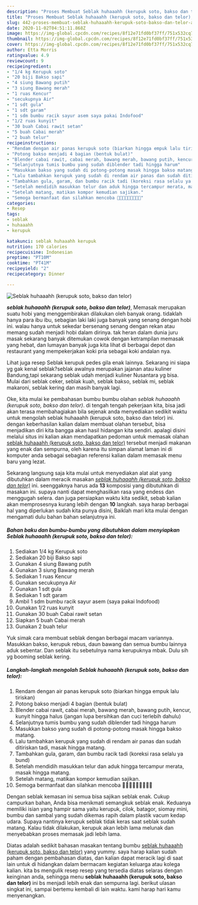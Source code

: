 ```yaml
---
description: "Proses Membuat Seblak huhaaahh (kerupuk soto, bakso dan telor), Anti Gagal"
title: "Proses Membuat Seblak huhaaahh (kerupuk soto, bakso dan telor), Anti Gagal"
slug: 442-proses-membuat-seblak-huhaaahh-kerupuk-soto-bakso-dan-telor-anti-gagal
date: 2020-11-02T04:51:11.868Z
image: https://img-global.cpcdn.com/recipes/8f12e71fd0bf37ff/751x532cq70/seblak-huhaaahh-kerupuk-soto-bakso-dan-telor-foto-resep-utama.jpg
thumbnail: https://img-global.cpcdn.com/recipes/8f12e71fd0bf37ff/751x532cq70/seblak-huhaaahh-kerupuk-soto-bakso-dan-telor-foto-resep-utama.jpg
cover: https://img-global.cpcdn.com/recipes/8f12e71fd0bf37ff/751x532cq70/seblak-huhaaahh-kerupuk-soto-bakso-dan-telor-foto-resep-utama.jpg
author: Etta Morris
ratingvalue: 4.9
reviewcount: 9
recipeingredient:
- "1/4 kg Kerupuk soto"
- "20 biji Bakso sapi"
- "4 siung Bawang putih"
- "3 siung Bawang merah"
- "1 ruas Kencur"
- "secukupnya Air"
- "1 sdt gula"
- "1 sdt garam"
- "1 sdm bumbu racik sayur asem saya pakai Indofood"
- "1/2 ruas kunyit"
- "30 buah Cabai rawit setan"
- "5 buah Cabai merah"
- "2 buah telur"
recipeinstructions:
- "Rendam dengan air panas kerupuk soto (biarkan hingga empuk lalu tiriskan)"
- "Potong bakso menjadi 4 bagian (bentuk bulat)"
- "Blender cabai rawit, cabai merah, bawang merah, bawang putih, kencur, kunyit hingga halus (jangan lupa bersihkan dan cuci terlebih dahulu)"
- "Selanjutnya tumis bumbu yang sudah diblender tadi hingga harum"
- "Masukkan bakso yang sudah di potong-potong masak hingga bakso matang."
- "Lalu tambahkan kerupuk yang sudah di rendam air panas dan sudah ditiriskan tadi, masak hingga matang."
- "Tambahkan gula, garam, dan bumbu racik tadi (koreksi rasa selalu ya bund)"
- "Setelah mendidih masukkan telur dan aduk hingga tercampur merata, masak hingga matang."
- "Setelah matang, matikan kompor kemudian sajikan."
- "Semoga bermanfaat dan silahkan mencoba 👩🏻‍🍳👩🏻‍🍳👩🏻‍🍳"
categories:
- Resep
tags:
- seblak
- huhaaahh
- kerupuk

katakunci: seblak huhaaahh kerupuk 
nutrition: 170 calories
recipecuisine: Indonesian
preptime: "PT10M"
cooktime: "PT41M"
recipeyield: "2"
recipecategory: Dinner

---
```



![Seblak huhaaahh (kerupuk soto, bakso dan telor)](https://img-global.cpcdn.com/recipes/8f12e71fd0bf37ff/751x532cq70/seblak-huhaaahh-kerupuk-soto-bakso-dan-telor-foto-resep-utama.jpg)

<b><i>seblak huhaaahh (kerupuk soto, bakso dan telor)</i></b>, Memasak merupakan suatu hobi yang menggembirakan dilakukan oleh banyak orang. tidaklah hanya para ibu ibu, sebagian laki laki juga banyak yang senang dengan hobi ini. walau hanya untuk sekedar bersenang senang dengan rekan atau memang sudah menjadi hobi dalam dirinya. tak heran dalam dunia juru masak sekarang banyak ditemukan cowok dengan ketrampilan memasak yang hebat, dan lumayan banyak juga kita lihat di berbagai depot dan restaurant yang mempekerjakan koki pria sebagai koki andalan nya.

Lihat juga resep Seblak kerupuk pedes gila enak lainnya. Sekarang ini siapa yg gak kenal seblak?seblak awalnya merupakan jajanan atau kuliner Bandung,tapi sekarang seblak udah menjadi kuliner Nusantara yg bisa. Mulai dari seblak ceker, seblak kuah, seblak bakso, seblak mi, seblak makaroni, seblak kering dan masih banyak lagi.

Oke, kita mulai ke pembahasan bumbu bumbu olahan <i>seblak huhaaahh (kerupuk soto, bakso dan telor)</i>. di tengah tengah pekerjaan kita, bisa jadi akan terasa membahagiakan bila sejenak anda menyediakan sedikit waktu untuk mengolah seblak huhaaahh (kerupuk soto, bakso dan telor) ini. dengan keberhasilan kalian dalam membuat olahan tersebut, bisa menjadikan diri kita bangga akan hasil hidangan kita sendiri. apalagi disini melalui situs ini kalian akan mendapatkan pedoman untuk memasak olahan <u>seblak huhaaahh (kerupuk soto, bakso dan telor)</u> tersebut menjadi makanan yang enak dan sempurna, oleh karena itu simpan alamat laman ini di komputer anda sebagai sebagian referensi kalian dalam memasak menu baru yang lezat.


Sekarang langsung saja kita mulai untuk menyediakan alat alat yang dibutuhkan dalam meracik masakan <u><i>seblak huhaaahh (kerupuk soto, bakso dan telor)</i></u> ini. seenggaknya harus ada <b>13</b> komposisi yang dibutuhkan di masakan ini. supaya nanti dapat menghasilkan rasa yang endess dan menggugah selera. dan juga persiapkan waktu kita sedikit, sebab kalian akan memprosesnya kurang lebih dengan <b>10</b> langkah. saya harap berbagai hal yang diperlukan sudah kita punya disini, Baiklah mari kita mulai dengan mengamati dulu bahan bahan selanjutnya ini.

<!--inarticleads1-->

##### Bahan baku dan bumbu-bumbu yang dibutuhkan dalam menyiapkan Seblak huhaaahh (kerupuk soto, bakso dan telor):

1. Sediakan 1/4 kg Kerupuk soto
1. Sediakan 20 biji Bakso sapi
1. Gunakan 4 siung Bawang putih
1. Gunakan 3 siung Bawang merah
1. Sediakan 1 ruas Kencur
1. Gunakan secukupnya Air
1. Gunakan 1 sdt gula
1. Sediakan 1 sdt garam
1. Ambil 1 sdm bumbu racik sayur asem (saya pakai Indofood)
1. Gunakan 1/2 ruas kunyit
1. Gunakan 30 buah Cabai rawit setan
1. Siapkan 5 buah Cabai merah
1. Gunakan 2 buah telur


Yuk simak cara membuat seblak dengan berbagai macam variannya. Masukkan bakso, kerupuk rebus, daun bawang dan semua bumbu lainnya aduk sebentar. Dan seblak itu sebetulnya nama kerupuknya mbak. Dulu sih yg booming seblak kering. 

<!--inarticleads2-->

##### Langkah-langkah mengolah Seblak huhaaahh (kerupuk soto, bakso dan telor):

1. Rendam dengan air panas kerupuk soto (biarkan hingga empuk lalu tiriskan)
1. Potong bakso menjadi 4 bagian (bentuk bulat)
1. Blender cabai rawit, cabai merah, bawang merah, bawang putih, kencur, kunyit hingga halus (jangan lupa bersihkan dan cuci terlebih dahulu)
1. Selanjutnya tumis bumbu yang sudah diblender tadi hingga harum
1. Masukkan bakso yang sudah di potong-potong masak hingga bakso matang.
1. Lalu tambahkan kerupuk yang sudah di rendam air panas dan sudah ditiriskan tadi, masak hingga matang.
1. Tambahkan gula, garam, dan bumbu racik tadi (koreksi rasa selalu ya bund)
1. Setelah mendidih masukkan telur dan aduk hingga tercampur merata, masak hingga matang.
1. Setelah matang, matikan kompor kemudian sajikan.
1. Semoga bermanfaat dan silahkan mencoba 👩🏻‍🍳👩🏻‍🍳👩🏻‍🍳


Dengan seblak kemasan ini semua bisa sajikan seblak enak. Cukup campurkan bahan, Anda bisa menikmati semangkuk seblak enak. Keduanya memiliki isian yang hampir sama yaitu kerupuk, cilok, batagor, siomay mini, bumbu dan sambal yang sudah dikemas rapih dalam plastik vacum kedap udara. Supaya nantinya kerupuk seblak tidak keras saat seblak sudah matang. Kalau tidak dilakukan, kerupuk akan lebih lama melunak dan menyebabkan proses memasak jadi lebih lama. 

Diatas adalah sedikit bahasan masakan tentang bumbu <u>seblak huhaaahh (kerupuk soto, bakso dan telor)</u> yang yummy. saya harap kalian sudah paham dengan pembahasan diatas, dan kalian dapat meracik lagi di saat lain untuk di hidangkan dalam bermacam kegiatan keluarga atau kolega kalian. kita bs mengulik resep resep yang tersedia diatas selaras dengan keinginan anda, sehingga menu <b>seblak huhaaahh (kerupuk soto, bakso dan telor)</b> ini bs menjadi lebih enak dan sempurna lagi. berikut ulasan singkat ini, sampai bertemu kembali di lain waktu. kami harap hari kamu menyenangkan.
